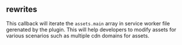 ## rewrites

This callback will iterate the `assets.main` array in service worker file gerenated by the plugin. This will help developers to modify assets for various scenarios such as multiple cdn domains for assets. 